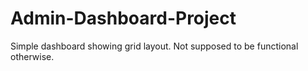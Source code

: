 # Admin-Dashboard-Project

Simple dashboard showing grid layout. Not supposed to be functional otherwise.
